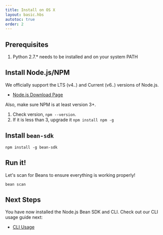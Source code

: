 ```yaml
---
title: Install on OS X
layout: basic.hbs
autotoc: true
order: 2
---
```


## Prerequisites

1. Python 2.7.* needs to be installed and on your system PATH

## Install Node.js/NPM

We officially support the LTS (v4.*.*) and Current (v6.*.*) versions of Node.js.

* [Node.js Download Page](https://nodejs.org/en/download/)

Also, make sure NPM is at least version 3+.

1. Check version, `npm --version`.
2. If it is less than 3, upgrade it `npm install npm -g`

## Install `bean-sdk`

```
npm install -g bean-sdk
```

## Run it!

Let's scan for Beans to ensure everything is working properly!

```
bean scan
```

## Next Steps

You have now installed the Node.js Bean SDK and CLI. Check out our CLI usage guide next:

* [CLI Usage](/node-sdk/cli-usage/)
